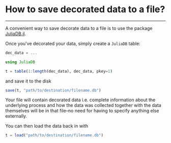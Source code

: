 # How to save decorated data to a file?
***

A convenient way to save decorate data to a file is to use the package [JuliaDB.jl](https://juliadata.github.io/JuliaDB.jl/stable/).

Once you've decorated your data, simply create a `JuliaDB` table:
```julia
dec_data = ...

using JuliaDB

t = table(1:length(dec_data), dec_data, pkey=1)
```
and save it to the disk
```julia
save(t, "path/to/destination/filename.db")
```

Your file will contain decorated data i.e. complete information about the underlying process and how the data was collected together with the data themselves will be in that file–no need for having to specify anything else externally.

You can then load the data back in with
```julia
t = load("path/to/destination/filename.db")
```
